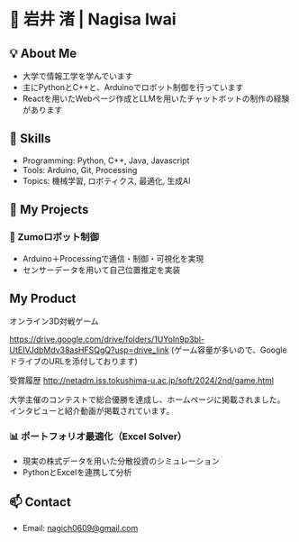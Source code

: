 # 👋 岩井 渚 | Nagisa Iwai

## 💡 About Me
- 大学で情報工学を学んでいます
- 主にPythonとC++と、Arduinoでロボット制御を行っています
- Reactを用いたWebページ作成とLLMを用いたチャットボットの制作の経験があります
  

## 🔧 Skills
- Programming: Python, C++, Java, Javascript
- Tools: Arduino, Git, Processing
- Topics: 機械学習, ロボティクス, 最適化, 生成AI

## 📁 My Projects
### 🤖 Zumoロボット制御
- Arduino＋Processingで通信・制御・可視化を実現
- センサーデータを用いて自己位置推定を実装

## My Product

オンライン3D対戦ゲーム

https://drive.google.com/drive/folders/1UYoIn9p3bl-UtEIVJdbMdv38asHFSQgQ?usp=drive_link
(ゲーム容量が多いので、GoogleドライブのURLを添付しております)

受賞履歴
http://netadm.iss.tokushima-u.ac.jp/soft/2024/2nd/game.html

大学主催のコンテストで総合優勝を達成し、ホームページに掲載されました。
インタビューと紹介動画が掲載されています。


### 📊 ポートフォリオ最適化（Excel Solver）
- 現実の株式データを用いた分散投資のシミュレーション
- PythonとExcelを連携して分析

## 📫 Contact
- Email: nagich0609@gmail.com
